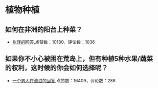 #  植物种植 
## 如何在非洲的阳台上种菜？
- [张译的回答](https://www.zhihu.com/question/20729258/answer/158422895),点赞数：10180，评论数：1036
## 如果你不小心被困在荒岛上，但有种植5种水果/蔬菜的权利，这时候的你会如何选择呢？
- [一个男人在流浪的回答](https://www.zhihu.com/question/269490332/answer/648648305),点赞数：16409，评论数：288
